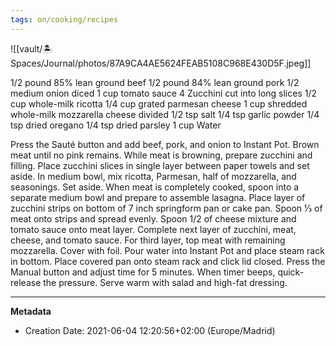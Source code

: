 ```yaml
---
tags: on/cooking/recipes
---
```


![[vault/🏝 Spaces/Journal/photos/87A9CA4AE5624FEAB5108C968E430D5F.jpeg]]

1/2 pound 85% lean ground beef
1/2 pound 84% lean ground pork
1/2 medium onion diced
1 cup tomato sauce
4 Zucchini cut into long slices
1/2 cup whole-milk ricotta
1/4 cup grated parmesan cheese
1 cup shredded whole-milk mozzarella cheese divided
1/2 tsp salt
1/4 tsp garlic powder
1/4 tsp dried oregano
1/4 tsp dried parsley
1 cup  Water

Press the Sauté button and add beef, pork, and onion to Instant Pot. Brown meat until no pink remains. While meat is browning, prepare zucchini and filling.
Place zucchini slices in single layer between paper towels and set aside.
In medium bowl, mix ricotta, Parmesan, half of mozzarella, and seasonings. Set aside.
When meat is completely cooked, spoon into a separate medium bowl and prepare to assemble lasagna. Place layer of zucchini strips on bottom of 7 inch springform pan or cake pan. Spoon 1⁄3 of meat onto strips and spread evenly. Spoon 1/2 of cheese mixture and tomato sauce onto meat layer.
Complete next layer of zucchini, meat, cheese, and tomato sauce. For third layer, top meat with remaining mozzarella. Cover with foil.
Pour water into Instant Pot and place steam rack in bottom. Place covered pan onto steam rack and click lid closed. Press the Manual button and adjust time for 5 minutes. When timer beeps, quick-release the pressure. Serve warm with salad and high-fat dressing.

---
**Metadata**
- Creation Date: 2021-06-04 12:20:56+02:00 (Europe/Madrid)

